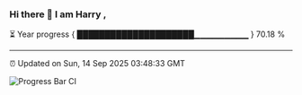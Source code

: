 ### Hi there 👋 I am Harry , 

⏳ Year progress { █████████████████████▁▁▁▁▁▁▁▁▁ } 70.18 %

---

⏰ Updated on Sun, 14 Sep 2025 03:48:33 GMT

![Progress Bar CI](https://github.com/duykhang68/duykhang68/workflows/Progress%20Bar%20CI/badge.svg)
